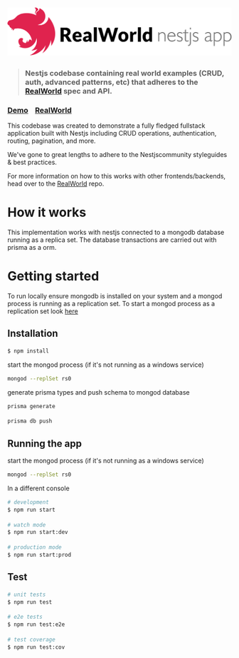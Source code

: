 # ![RealWorld Example App](logo.png)

> ### Nestjs codebase containing real world examples (CRUD, auth, advanced patterns, etc) that adheres to the [RealWorld](https://github.com/gothinkster/realworld) spec and API.


### [Demo](https://demo.realworld.io/)&nbsp;&nbsp;&nbsp;&nbsp;[RealWorld](https://github.com/gothinkster/realworld)


This codebase was created to demonstrate a fully fledged fullstack application built with Nestjs including CRUD operations, authentication, routing, pagination, and more.

We've gone to great lengths to adhere to the Nestjscommunity styleguides & best practices.

For more information on how to this works with other frontends/backends, head over to the [RealWorld](https://github.com/gothinkster/realworld) repo.


# How it works
This implementation works with nestjs connected to a mongodb database running as a replica set. The database transactions are carried out with prisma as a orm.
# Getting started
To run locally ensure mongodb is installed on your system and a mongod process is running as a replication set.
To start a mongod process as a replication set look [here](https://docs.mongodb.com/manual/tutorial/convert-standalone-to-replica-set/)
## Installation

```bash
$ npm install
```
start the mongod process (if it's not running as a windows service)
```bash
mongod --replSet rs0
```
generate prisma types and push schema to mongod database
```bash
prisma generate

prisma db push
```

## Running the app
start the mongod process (if it's not running as a windows service)
```bash
mongod --replSet rs0
```
In a different console
```bash
# development
$ npm run start

# watch mode
$ npm run start:dev

# production mode
$ npm run start:prod
```

## Test

```bash
# unit tests
$ npm run test

# e2e tests
$ npm run test:e2e

# test coverage
$ npm run test:cov
```

